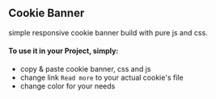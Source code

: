 ## Cookie Banner

simple responsive cookie banner build with pure js and css.

#### To use it in your Project, simply:
* copy & paste cookie banner, css and js
* change link `Read more` to your actual cookie's file
* change color for your needs
